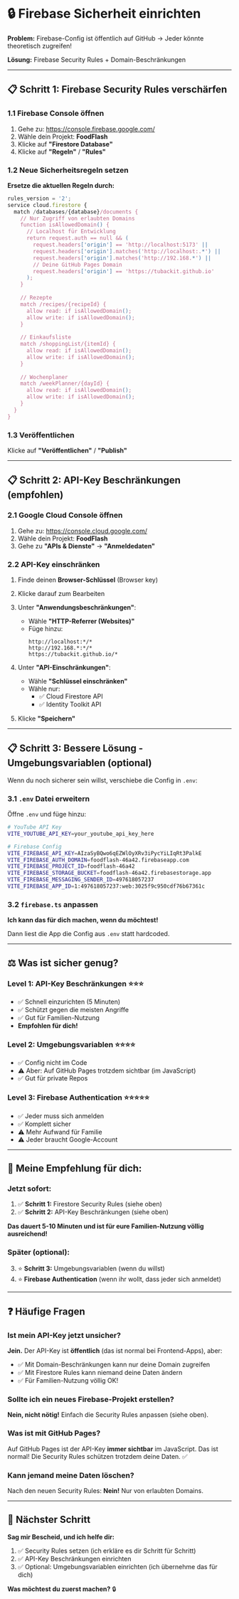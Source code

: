 # 🔒 Firebase Sicherheit einrichten

**Problem:** Firebase-Config ist öffentlich auf GitHub → Jeder könnte theoretisch zugreifen!

**Lösung:** Firebase Security Rules + Domain-Beschränkungen

---

## 📋 Schritt 1: Firebase Security Rules verschärfen

### 1.1 Firebase Console öffnen
1. Gehe zu: https://console.firebase.google.com/
2. Wähle dein Projekt: **FoodFlash**
3. Klicke auf **"Firestore Database"**
4. Klicke auf **"Regeln"** / **"Rules"**

### 1.2 Neue Sicherheitsregeln setzen

**Ersetze die aktuellen Regeln durch:**

```javascript
rules_version = '2';
service cloud.firestore {
  match /databases/{database}/documents {
    // Nur Zugriff von erlaubten Domains
    function isAllowedDomain() {
      // Localhost für Entwicklung
      return request.auth == null && (
        request.headers['origin'] == 'http://localhost:5173' ||
        request.headers['origin'].matches('http://localhost:.*') ||
        request.headers['origin'].matches('http://192.168.*') ||
        // Deine GitHub Pages Domain
        request.headers['origin'] == 'https://tubackit.github.io'
      );
    }
    
    // Rezepte
    match /recipes/{recipeId} {
      allow read: if isAllowedDomain();
      allow write: if isAllowedDomain();
    }
    
    // Einkaufsliste
    match /shoppingList/{itemId} {
      allow read: if isAllowedDomain();
      allow write: if isAllowedDomain();
    }
    
    // Wochenplaner
    match /weekPlanner/{dayId} {
      allow read: if isAllowedDomain();
      allow write: if isAllowedDomain();
    }
  }
}
```

### 1.3 Veröffentlichen
Klicke auf **"Veröffentlichen"** / **"Publish"**

---

## 📋 Schritt 2: API-Key Beschränkungen (empfohlen)

### 2.1 Google Cloud Console öffnen
1. Gehe zu: https://console.cloud.google.com/
2. Wähle dein Projekt: **FoodFlash**
3. Gehe zu **"APIs & Dienste"** → **"Anmeldedaten"**

### 2.2 API-Key einschränken
1. Finde deinen **Browser-Schlüssel** (Browser key)
2. Klicke darauf zum Bearbeiten
3. Unter **"Anwendungsbeschränkungen"**:
   - Wähle **"HTTP-Referrer (Websites)"**
   - Füge hinzu:
     ```
     http://localhost:*/*
     http://192.168.*:*/*
     https://tubackit.github.io/*
     ```

4. Unter **"API-Einschränkungen"**:
   - Wähle **"Schlüssel einschränken"**
   - Wähle nur:
     - ✅ Cloud Firestore API
     - ✅ Identity Toolkit API

5. Klicke **"Speichern"**

---

## 📋 Schritt 3: Bessere Lösung - Umgebungsvariablen (optional)

Wenn du noch sicherer sein willst, verschiebe die Config in `.env`:

### 3.1 `.env` Datei erweitern

Öffne `.env` und füge hinzu:

```bash
# YouTube API Key
VITE_YOUTUBE_API_KEY=your_youtube_api_key_here

# Firebase Config
VITE_FIREBASE_API_KEY=AIzaSyBQwo6qEZWlOyXRv3iPycYiLIqRt3PalkE
VITE_FIREBASE_AUTH_DOMAIN=foodflash-46a42.firebaseapp.com
VITE_FIREBASE_PROJECT_ID=foodflash-46a42
VITE_FIREBASE_STORAGE_BUCKET=foodflash-46a42.firebasestorage.app
VITE_FIREBASE_MESSAGING_SENDER_ID=497618057237
VITE_FIREBASE_APP_ID=1:497618057237:web:3025f9c950cdf76b67361c
```

### 3.2 `firebase.ts` anpassen

**Ich kann das für dich machen, wenn du möchtest!**

Dann liest die App die Config aus `.env` statt hardcoded.

---

## ⚖️ Was ist sicher genug?

### **Level 1: API-Key Beschränkungen** ⭐⭐⭐
- ✅ Schnell einzurichten (5 Minuten)
- ✅ Schützt gegen die meisten Angriffe
- ✅ Gut für Familien-Nutzung
- **Empfohlen für dich!**

### **Level 2: Umgebungsvariablen** ⭐⭐⭐⭐
- ✅ Config nicht im Code
- ⚠️ Aber: Auf GitHub Pages trotzdem sichtbar (im JavaScript)
- ✅ Gut für private Repos

### **Level 3: Firebase Authentication** ⭐⭐⭐⭐⭐
- ✅ Jeder muss sich anmelden
- ✅ Komplett sicher
- ⚠️ Mehr Aufwand für Familie
- ⚠️ Jeder braucht Google-Account

---

## 🎯 Meine Empfehlung für dich:

### **Jetzt sofort:**
1. ✅ **Schritt 1:** Firestore Security Rules (siehe oben)
2. ✅ **Schritt 2:** API-Key Beschränkungen (siehe oben)

**Das dauert 5-10 Minuten und ist für eure Familien-Nutzung völlig ausreichend!**

### **Später (optional):**
3. ⭐ **Schritt 3:** Umgebungsvariablen (wenn du willst)
4. ⭐ **Firebase Authentication** (wenn ihr wollt, dass jeder sich anmeldet)

---

## ❓ Häufige Fragen

### **Ist mein API-Key jetzt unsicher?**
**Jein.** Der API-Key ist **öffentlich** (das ist normal bei Frontend-Apps), aber:
- ✅ Mit Domain-Beschränkungen kann nur deine Domain zugreifen
- ✅ Mit Firestore Rules kann niemand deine Daten ändern
- ✅ Für Familien-Nutzung völlig OK!

### **Sollte ich ein neues Firebase-Projekt erstellen?**
**Nein, nicht nötig!** Einfach die Security Rules anpassen (siehe oben).

### **Was ist mit GitHub Pages?**
Auf GitHub Pages ist der API-Key **immer sichtbar** im JavaScript. Das ist normal!
Die Security Rules schützen trotzdem deine Daten. ✅

### **Kann jemand meine Daten löschen?**
Nach den neuen Security Rules: **Nein!** Nur von erlaubten Domains.

---

## 🚀 Nächster Schritt

**Sag mir Bescheid, und ich helfe dir:**

1. ✅ Security Rules setzen (ich erkläre es dir Schritt für Schritt)
2. ✅ API-Key Beschränkungen einrichten
3. ✅ Optional: Umgebungsvariablen einrichten (ich übernehme das für dich)

**Was möchtest du zuerst machen?** 🔒

